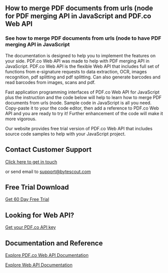 ## How to merge PDF documents from urls (node for PDF merging API in JavaScript and PDF.co Web API

### See how to merge PDF documents from urls (node to have PDF merging API in JavaScript

The documentation is designed to help you to implement the features on your side. PDF.co Web API was made to help with PDF merging API in JavaScript. PDF.co Web API is the flexible Web API that includes full set of functions from e-signature requests to data extraction, OCR, images recognition, pdf splitting and pdf splitting. Can also generate barcodes and read barcodes from images, scans and pdf.

Fast application programming interfaces of PDF.co Web API for JavaScript plus the instruction and the code below will help to learn how to merge PDF documents from urls (node. Sample code in JavaScript is all you need. Copy-paste it to your the code editor, then add a reference to PDF.co Web API and you are ready to try it! Further enhancement of the code will make it more vigorous.

Our website provides free trial version of PDF.co Web API that includes source code samples to help with your JavaScript project.

## Contact Customer Support

[Click here to get in touch](https://bytescout.zendesk.com/hc/en-us/requests/new?subject=PDF.co%20Web%20API%20Question)

or send email to [support@bytescout.com](mailto:support@bytescout.com?subject=PDF.co%20Web%20API%20Question) 

## Free Trial Download

[Get 60 Day Free Trial](https://bytescout.com/download/web-installer?utm_source=github-readme)

## Looking for Web API? 

[Get your PDF.co API key](https://pdf.co/documentation/api?utm_source=github-readme)

## Documentation and Reference

[Explore PDF.co Web API Documentation](https://bytescout.com/documentation/index.html?utm_source=github-readme)

[Explore Web API Documentation](https://pdf.co/documentation/api?utm_source=github-readme)